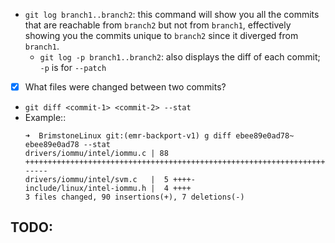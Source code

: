 - `git log branch1..branch2`: this command will show you all the commits that are reachable from `branch2` but not from `branch1`, effectively showing you the commits unique to `branch2` since it diverged from `branch1`.
  - `git log -p branch1..branch2`: also displays the diff of each commit; `-p` is for `--patch`
  
- [x]  What files were changed between two commits?
  - `git diff <commit-1> <commit-2> --stat`
  - Example::
	```shell
	➜  BrimstoneLinux git:(emr-backport-v1) g diff ebee89e0ad78~ ebee89e0ad78 --stat
	drivers/iommu/intel/iommu.c | 88 ++++++++++++++++++++++++++++++++++++++++++++++++++++++++++++++++++++++++++++++++++------
	drivers/iommu/intel/svm.c   |  5 ++++-
	include/linux/intel-iommu.h |  4 ++++
	3 files changed, 90 insertions(+), 7 deletions(-)
	```


TODO:
------------------------------------------------
